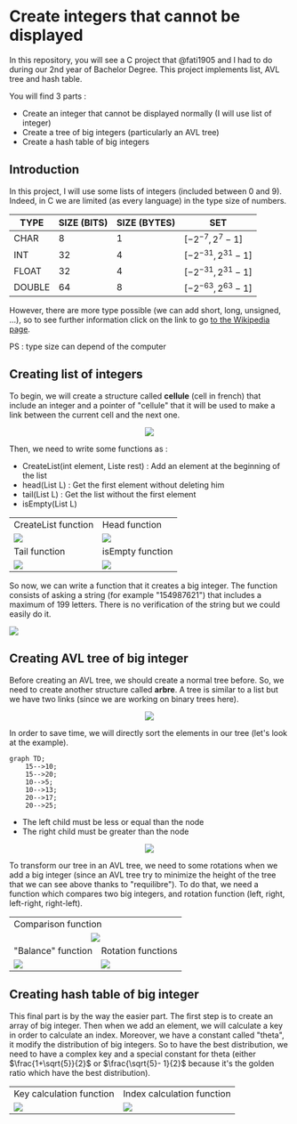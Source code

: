 <h1> Create integers that cannot be displayed </h1>

In this repository, you will see a C project that @fati1905 and I had to do during our 2nd year of Bachelor Degree. This project implements list, AVL tree and hash table. <br>

You will find 3 parts :<br>

- Create an integer that cannot be displayed normally (I will use list of integer)<br>
- Create a tree of big integers (particularly an AVL tree)<br>
- Create a hash table of big integers<br>

<h2> Introduction </h2>

In this project, I will use some lists of integers (included between 0 and 9). Indeed, in C we are limited (as every language) in the type size of numbers. 

<div align="center">
  
| TYPE | SIZE (BITS) | SIZE (BYTES) | SET |
|---|---|---|---|
| CHAR | 8 | 1 | $[ -2^{-7} , 2^{7}-1 ]$ |
| INT | 32 | 4 | $[ -2^{-31} , 2^{31}-1 ]$ |
| FLOAT | 32 | 4 | $[ -2^{-31} , 2^{31}-1 ]$ |
| DOUBLE | 64 | 8 | $[ -2^{-63} , 2^{63}-1 ]$ |
  
</div>
However, there are more type possible (we can add short, long, unsigned, ...), so to see further information click on the link to go <a href="https://en.wikipedia.org/wiki/C_data_types">to the Wikipedia page</a>.<br>

PS : type size can depend of the computer



<h2> Creating list of integers </h2>

To begin, we will create a structure called **cellule** (cell in french) that include an integer and a pointer of "cellule" that it will be used to make a link between the current cell and the next one.<br>
<div align="center">
<img src="https://user-images.githubusercontent.com/106914120/172233169-ad63bec4-039f-488e-b1f2-81703b237b49.png">
</div>

Then, we need to write some functions as :
- CreateList(int element, Liste rest) : Add an element at the beginning of the list
- head(List L) : Get the first element without deleting him
- tail(List L) : Get the list without the first element
- isEmpty(List L)

<table align="center">
  <tr>
    <td>CreateList function</td>
    <td>Head function</td>
  </tr>
  <tr>
    <td><img src="https://user-images.githubusercontent.com/106914120/172234601-e92d11ca-2a88-40af-bd67-0cb198ea0e1f.png"></td>
    <td><img src="https://user-images.githubusercontent.com/106914120/172234638-d4f59179-e646-4d1a-bf2a-d062b1800e76.png"></td>
  </tr>
  <tr>
    <td>Tail function</td>
    <td>isEmpty function</td>
  </tr>
  <tr>
    <td><img src="https://user-images.githubusercontent.com/106914120/172234764-0ee95716-5d7f-492c-89ef-85d687c0d1c5.png"></td>
    <td><img src="https://user-images.githubusercontent.com/106914120/172234791-486b9b55-89de-47da-b3c2-c5dfa32c1ae8.png"></td>
  </tr>
</table>

So now, we can write a function that it creates a big integer. The function consists of asking a string (for example "154987621") that includes a maximum of 199 letters. There is no verification of the string but we could easily do it.

<img src="https://user-images.githubusercontent.com/106914120/172237441-c53e6a7d-ab51-4efd-b974-1ba07e239cf5.png">

<h2> Creating AVL tree of big integer</h2>

Before creating an AVL tree, we should create a normal tree before. So, we need to create another structure called **arbre**. A tree is similar to a list but we have two links (since we are working on binary trees here). 

<div align="center">
<img src="https://user-images.githubusercontent.com/106914120/172237998-96db2ab3-6b20-4bf7-92a5-71a307dc48a0.png">
</div>

In order to save time, we will directly sort the elements in our tree (let's look at the example). 

```mermaid
graph TD;
    15-->10;
    15-->20;
    10-->5;
    10-->13;
    20-->17;
    20-->25;
```
- The left child must be less or equal than the node
- The right child must be greater than the node

<div align="center">
<img src="https://user-images.githubusercontent.com/106914120/172239623-f9a8bc53-2eec-4a8e-a44e-eaf3b2bbf861.png">
</div>

To transform our tree in an AVL tree, we need to some rotations when we add a big integer (since an AVL tree try to minimize the height of the tree that we can see above thanks to "requilibre"). To do that, we need a function which compares two big integers, and rotation function (left, right, left-right, right-left).

<table align="center">
  <tr>
    <td colspan="2" >Comparison function</td>
  </tr>
  <tr>
    <td colspan="2" align="center"><img src="https://user-images.githubusercontent.com/106914120/172242053-29576b2e-c02e-4067-b067-eea085a1adca.png"></td>
  </tr>
  <tr>
    <td>"Balance" function</td>
    <td>Rotation functions</td>
  </tr>
  <tr>
    <td><img src="https://user-images.githubusercontent.com/106914120/172242141-8b2906b4-4155-4b60-a96a-aecf53b1be09.png"></td>
    <td><img src="https://user-images.githubusercontent.com/106914120/172242257-4b643a13-a726-42b0-8bb7-a89453cb604f.png"></td>
  </tr>
</table>

<h2> Creating hash table of big integer</h2>

This final part is by the way the easier part. The first step is to create an array of big integer. Then when we add an element, we will calculate a key in order to calculate an index. Moreover, we have a constant called "theta", it modify the distribution of big integers. So to have the best distribution, we need to have a complex key and a special constant for theta (either $\frac{1+\sqrt{5}}{2}$ or $\frac{\sqrt{5}- 1}{2}$ because it's the golden ratio which have the best distribution).

<table align="center">
  <tr>
    <td>Key calculation function</td>
    <td>Index calculation function</td>
  </tr>
  <tr>
    <td><img src="https://user-images.githubusercontent.com/106914120/172246436-9c772dc7-20c5-4dc4-8423-fb21eb7b76a6.png"></td>
    <td><img src="https://user-images.githubusercontent.com/106914120/172246462-81410de5-be4a-42c3-a4a9-d0720e9c0a9b.png"></td>
  </tr>
</table>
